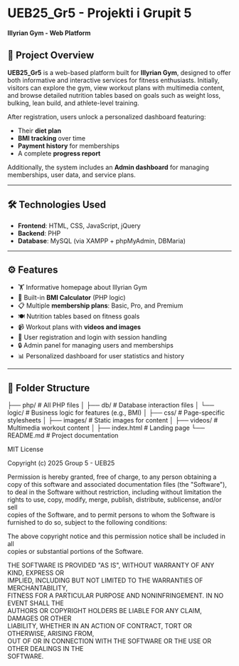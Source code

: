 # UEB25_Gr5 - Projekti i Grupit 5  
**Illyrian Gym - Web Platform**

## 📌 Project Overview
**UEB25_Gr5** is a web-based platform built for **Illyrian Gym**, designed to offer both informative and interactive services for fitness enthusiasts. Initially, visitors can explore the gym, view workout plans with multimedia content, and browse detailed nutrition tables based on goals such as weight loss, bulking, lean build, and athlete-level training.

After registration, users unlock a personalized dashboard featuring:
- Their **diet plan**
- **BMI tracking** over time
- **Payment history** for memberships
- A complete **progress report**

Additionally, the system includes an **Admin dashboard** for managing memberships, user data, and service plans.

---

## 🛠️ Technologies Used

- **Frontend**: HTML, CSS, JavaScript, jQuery  
- **Backend**: PHP  
- **Database**: MySQL (via XAMPP + phpMyAdmin, DBMaria)  

---

## ⚙️ Features

- 🏋️ Informative homepage about Illyrian Gym
- 🧮 Built-in **BMI Calculator** (PHP logic)
- 📋 Multiple **membership plans**: Basic, Pro, and Premium
- 🍽️ Nutrition tables based on fitness goals
- 📹 Workout plans with **videos and images**
- 👤 User registration and login with session handling
- 🔒 Admin panel for managing users and memberships
- 📊 Personalized dashboard for user statistics and history

---

## 📂 Folder Structure

├── php/ # All PHP files
│ ├── db/ # Database interaction files
│ └── logic/ # Business logic for features (e.g., BMI)
│
├── css/ # Page-specific stylesheets
│
├── images/ # Static images for content
│
├── videos/ # Multimedia workout content
│
├── index.html # Landing page
└── README.md # Project documentation

MIT License

Copyright (c) 2025 Group 5 - UEB25

Permission is hereby granted, free of charge, to any person obtaining a copy
of this software and associated documentation files (the "Software"), to deal
in the Software without restriction, including without limitation the rights
to use, copy, modify, merge, publish, distribute, sublicense, and/or sell  
copies of the Software, and to permit persons to whom the Software is  
furnished to do so, subject to the following conditions:

The above copyright notice and this permission notice shall be included in all  
copies or substantial portions of the Software.

THE SOFTWARE IS PROVIDED "AS IS", WITHOUT WARRANTY OF ANY KIND, EXPRESS OR  
IMPLIED, INCLUDING BUT NOT LIMITED TO THE WARRANTIES OF MERCHANTABILITY,  
FITNESS FOR A PARTICULAR PURPOSE AND NONINFRINGEMENT. IN NO EVENT SHALL THE  
AUTHORS OR COPYRIGHT HOLDERS BE LIABLE FOR ANY CLAIM, DAMAGES OR OTHER  
LIABILITY, WHETHER IN AN ACTION OF CONTRACT, TORT OR OTHERWISE, ARISING FROM,  
OUT OF OR IN CONNECTION WITH THE SOFTWARE OR THE USE OR OTHER DEALINGS IN THE  
SOFTWARE.
